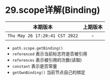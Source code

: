 # 29.scope详解(Binding)

|本期版本| 上期版本
|:---:|:---:
`Thu May 26 17:20:41 CST 2022` | -



* `path.scope.getBinding()`
* `referenced` 表示当前标志符是否被引用
* `references` 表示被引用的次数(读取)
* `constant` 表示是否常量
* `getOwnBinding()` 当前节点自己的绑定